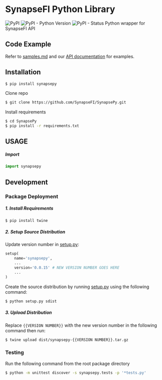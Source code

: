 # SynapseFI Python Library
![PyPI](https://img.shields.io/pypi/v/synapsepy.svg)
![PyPI - Python Version](https://img.shields.io/pypi/pyversions/synapsepy.svg)
![PyPI - Status](https://img.shields.io/pypi/status/synapsepy.svg)
Python wrapper for SynapseFI API
## Code Example
Refer to [samples.md](samples.md) and our [API documentation](https://docs.synapsefi.com/) for examples.

## Installation
```bash
$ pip install synapsepy
```
Clone repo
```bash
$ git clone https://github.com/SynapseFI/SynapsePy.git
```
Install requirements
```bash
$ cd SynapsePy
$ pip install -r requirements.txt
```

## USAGE
##### Import
```python
import synapsepy
```
## Development
### Package Deployment
##### 1. Install Requirements
```bash
$ pip install twine
```
##### 2. Setup Source Distribution
Update version number in [setup.py](setup.py):

```python
setup(
	name='synapsepy',
	...
	version='0.0.15' # NEW VERSION NUMBER GOES HERE
	...
)
```
Create the source distribution by running [setup.py](setup.py) using the following command:

```bash
$ python setup.py sdist
```
##### 3. Upload Distribution
Replace `{{VERSION NUMBER}}` with the new version number in the following command then run:
```bash
$ twine upload dist/synapsepy-{{VERSION NUMBER}}.tar.gz
```
### Testing
Run the following command from the root package directory
```bash
$ python -m unittest discover -s synapsepy.tests -p '*tests.py'
```
